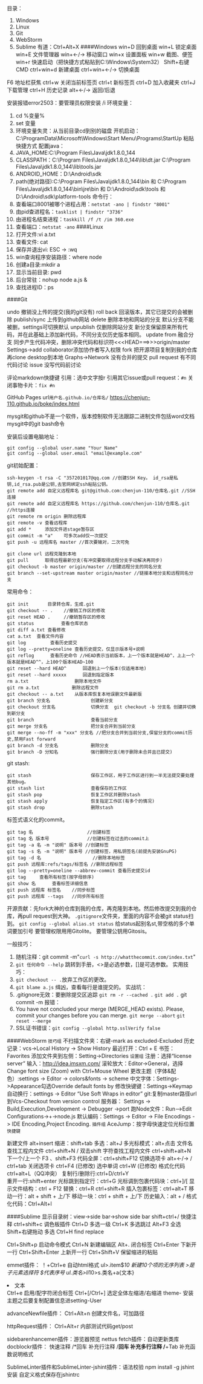 目录：
  1. Windows
  2. Linux
  3. Git
  4. WebStorm
  5. Sublime
有道：Ctrl+Alt+X
####Windows
win+D 回到桌面
win+L 锁定桌面
win+E 文件管理器
win+←/→ 移动窗口
win+x  设置面板
win+w 截图、便签
win+r 快速启动（把快捷方式粘贴到C:\Windows\System32）
Shift+右键 CMD
ctrl+win+d 新建桌面
ctrl+win+←/→ 切换桌面

F6  地址栏获焦
ctrl+w 关闭当前标签页
ctrl+t 新标签页
ctrl+D 加入收藏夹
ctrl+J 下载管理
ctrl+H 历史记录
alt+←/→ 返回/后退

安装报错error2503：要管理员权限安装 /i
环境变量：
1. cd %变量%
2. set 变量
3. 环境变量失灵：从当前目录cd到别的磁盘
开机启动：C:\ProgramData\Microsoft\Windows\Start Menu\Programs\StartUp 粘贴快捷方式
配置java：
  1. JAVA_HOME:C:\Program Files\Java\jdk1.8.0_144
  2. CLASSPATH：C:\Program Files\Java\jdk1.8.0_144\lib\dt.jar C:\Program Files\Java\jdk1.8.0_144\lib\tools.jar
  3. ANDROID_HOME：D:\Android\sdk
  4. path(绝对路径):C:\Program Files\Java\jdk1.8.0_144\bin 和 C:\Program Files\Java\jdk1.8.0_144\bin\jre\bin 和 D:\Android\sdk\tools 和 D:\Android\sdk\platform-tools
命令行：
  1.  查看端口8001被哪个进程占用：`netstat -ano | findstr "8001" `
  2.  由pid查进程名：`tasklist | findstr "3736"`
  3.  由进程名结束进程：`taskkill /f /t /im 360.exe`
  4.  查看端口：`netstat -ano`
####Linux
  1. 打开文件:vi a.txt
  2. 查看文件: cat
  3. 保存并退出vi: ESC -> :wq
  4. win查询程序安装路径：where node
  5. 创建a目录:mkdir a
  6. 显示当前目录: pwd
  7. 后台常驻：nohup node a.js &
  8. 查找进程ID：ps

####Git

undo 撤销没上传的提交(我的git没有)
roll back 回滚版本，其它已提交的会被删除
publish/sync 上传到github网站
delete 删除本地和网站的分支 默认分支不能被删，settings可切换默认
unpublish 仅删除网站分支
新分支保留原来所有代码，并在此基础上添加新代码，不同分支仅历史版本相同。
update from 融合分支
同步产生代码冲突，删除冲突代码和标识符<<<HEAD===>>>origin/master
Settings->add collaborator添加协作者写入权限
fork 把开源项目复制到我的仓库再clone desktop到本地
Graphs->Network 没有合并的提交
pull request 有不同代码讨论
issue   没写代码前讨论

评论markdown快捷键
引用：选中文字按r
引用其它issue或pull request：`#n`
关闭事物卡片：`fix #n`

GitHub Pages url`用户名.github.io/仓库名/` 
https://chenjun-110.github.io/boke/index.html

mysgit和github不是一个软件，版本控制软件无法跟踪二进制文件包括word文档
mysgit中的git bash命令

安装后设置电脑地址：
```
git config --global user.name "Your Name"
git config --global user.email "email@example.com"
```
git初始配置：
```
ssh-keygen -t rsa -C "357201017@qq.com //创建SSH Key。 id_rsa是私钥,id_rsa.pub是公钥,去官网绑定ssh粘贴公钥。
git remote add 自定义远程库名 git@github.com:chenjun-110/仓库名.git //SSH连接
git remote add 自定义远程库名 https://github.com/chenjun-110/仓库名.git //https连接
git remote rm origin 删除远程库
git remote -v 查看远程库
git add *     添加文件进stage暂存区
git commit -m "a"    可多次add仅一次提交
git push -u 远程库名 master //首次要输对，二次可免

git clone url 远程克隆到本地
git pull      取得远程最新分支(有冲突要取得远程分支手动解决再同步)
git checkout -b master origin/master //创建远程分支的同名分支
git branch --set-upstream master origin/master //链接本地分支和远程同名分支 

```
常用命令：
```
git init       目录转仓库，生成.git
git checkout -- .    //撤销工作区的修改
git reset HEAD . 	 //撤销暂存区的修改
git status          查看仓库状态
git diff a.txt 查看修改
cat a.txt  查看文件内容
git log         查看历史提交
git log --pretty=oneline 查看历史提交，仅显示版本号+说明
git reflog      查看历史命令 //HEAD表示当前版本，上一个版本就是HEAD^，上上一个版本就是HEAD^^，上100个版本HEAD~100
git reset --hard HEAD^      回退到上一个版本(仅适用本地)
git reset --hard xxxxx      回退到指定版本
rm a.txt                 删除本地文件
git rm a.txt            删除远程文件
git checkout -- a.txt    从版本库恢复本地误删文件最新版
git branch 分支名               创建新分支
git checkout 分支名             切换分支  git checkout -b 分支名 创建并切换到新分支
git branch                     查看当前分支
git merge 分支名                把分支合并到当前分支
git merge --no-ff -m "xxx" 分支名 //把分支合并到当前分支,保留分支的commit历史,禁用Fast forward
git branch -d 分支名            删除分支
git branch -D 分知名            强行删除分支(用于删除未合并且已提交)
```
git stash:
```
git stash                      保存工作区，用于工作区进行到一半无法提交要处理其他bug。
git stash list                 查看保存的工作区
git stash pop                  恢复工作区并删除stash
git stash apply                恢复指定工作区(有多个的情况) 
git stash drop                 删除stash  
```

标签式语义化的commit。
```
git tag 名                    //创建标签
git tag 名 版本号              //创建标签在过去的commit上
git tag -a 名 -m "说明" 版本号 //创建标签
git tag -s 名 -m "说明" 版本号 //创建标签，用私钥签名(前提先安装GnuPG)
git tag -d 名                   //删除本地标签
git push 远程库:refs/tags/标签名 //删除远程标签
git log --pretty=oneline --abbrev-commit 查看历史提交id
git tag     查看所有标签(按字母排序)
git show 名      查看标签详细信息
git push 远程库 标签名    //同步标签
git push 远程库 --tags   //同步所有标签
```
开源贡献：先fork大神的仓库到我的仓库，再克隆到本地。然后修改提交到我的仓库，再pull request到大神。
`.gitignore`文件夹，里面的内容不会被git status扫到。
`git config --global alias.st status` 给status起别名st,带空格的多个单词要加引号
要管理权限用用Gitolite。
要管理公钥用Gitosis。

一般技巧：
  1. 随机注释：git commit -m"`curl -s http://whatthecommit.com/index.txt`"
  2.  `git 任何命令 --help` 跳转到手册，<>是必选参数，[]是可选参数。
实用技巧：
  1. `git checkout -- .`放弃工作区的更改。
  2. `git blame a.js` 缉凶，查看每行是谁提交的。
实战坑：
  1. .gitignore无效：要删除提交区追踪 `git rm -r --cached .` `git add .` git commit -m
报错：
  1. You have not concluded your merge (MERGE_HEAD exists). Please, commit your changes before you can merge. `git merge --abort`  `git reset --merge`
  2. SSL证书错误：`git config --global http.sslVerify false`




####WebStorm
`技巧组`
不扫描文件夹：右键-mark as excluded-Excluded
历史记录：vcs->Local History -> Show History
最近打开：Ctrl + E 
书签：Favorites
添加文件夹到左侧：Setting->Directories
`设置组`
注册：选择“license server” 输入：http://idea.imsxm.com/
滚轮放大：Editor->General，选择Change font size (Zoom) with Ctrl+Mouse Wheel
更改主题（字体&配色）:settings -> Editor -> colors&fonts -> scheme
中文字体：Settings->Appearance勾选Override default fonts by
修改快键键：Settings->Keymap
自动换行：settings -> Editor “Use Soft Wraps in editor”
git:复制master路径url到Vcs-Checkout from version control
服务器：	Settings -> Build,Execution,Development -> Debugger ->port
跑Node文件：Run—>Edit Configurations->+->node.js
默认编码：Settings -> Editor -> File Encodings -> IDE Encoding,Project Encoding.
`插件组`
AceJump：按字母快速定位光标位置
`快捷键`

新建文件 alt+insert
缩进：shift+tab
多选：alt+J
多光标模式：alt+点击
文件名查找工程内文件 ctrl+shift+N / 双击shift
字符查找工程内文件 ctrl+shift+alt+N
下一个/上一个  F3 、shift+F3
代码全屏：ctrl+shift+F12
切换选项卡 alt+←/→  /  ctrl+tab
关闭选项卡 ctrl+F4 (已修改)
选中单词 ctrl+W (已修改)
格式化代码  ctrl+alt+L（QQ冲突）
复制行/删除行:ctrl+D/ctrl+Y	
重开一行:shift+enter
光标跳到指定行：ctrl+G
光标调到包裹代码块：ctrl+]/[
显示文件结构：ctrl + F12
替换：ctrl+R ctrl+shift+R
插入包裹标签：ctrl+alt+T
移动一行：alt + shift + 上/下
移动一块：ctrl + shift + 上/下
历史输入：alt + /
格式化代码：Ctrl+Alt+l


####Sublime
显示目录树：view->side bar->show side bar
shift+ctrl+/     快捷注释
ctrl+shift+c     调色板插件 
Ctrl+D           多选一级
Ctrl+K           多选跳过
Alt+F3           全选
Shift+右键拖动    多选
Ctrl+H           find replace

Ctrl+Shift+p     启动命令模式
Ctrl+N           新建编辑区
Alt+.            闭合标签
Ctrl+Enter       下新开一行
Ctrl+Shift+Enter 上新开一行
Ctrl+Shift+V     保留缩进的粘贴

emmet插件：
！+Ctrl+e        自动html格式
ul>.item$*10     新建10个项的无序列表 >是子元素选择符 $代表序号
ul.类名>li*10>s.类名+a{文本} <li><s class=""></s><a>文本</a></li>
Ctrl+e           启用/配字符闭合标签
Ctrl+[/Ctrl+]    选定全体左缩进/右缩进
theme-           安装主题之后要复制配置信息进setting-User

advanceNewfile插件：
Ctrl+Alt+n       创建文件名，可加路径

httpRequest插件：
Ctrl+Alt+r       内部测试代码get/post

sidebarenhancemen插件：游览器预览
nettus fetch插件：自动更新类库
docblockr插件：  快速注释
  /*回车  补充行注释
  /**回车 补充多行注释
  /**+Tab 补充函数说明格式

SublimeLinter插件和SublimeLinter-jshint插件：语法校验
npm install -g jshint安装
自定义格式保存在jshintrc




